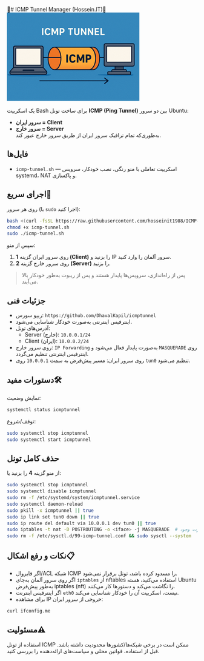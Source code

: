 
🤖# ICMP Tunnel Manager (Hossein.IT)🤖
<img src="icmptunnel.png" alt="icmp tunnel">

یک اسکریپت Bash برای ساخت تونل **ICMP (Ping Tunnel)** بین دو سرور Ubuntu:  
- **سرور ایران = Client**  
- **سرور خارج = Server**  
به‌طوری‌که تمام ترافیک سرور ایران از طریق سرور خارج عبور کند.

## فایل‌ها
- `icmp-tunnel.sh` — اسکریپت تعاملی با منو رنگی، نصب خودکار، سرویس systemd، NAT و پاکسازی.

## اجرای سریع💎
روی هر سرور (با `sudo` اجرا کنید):
```bash
bash <(curl -fsSL https://raw.githubusercontent.com/hosseinit1988/ICMP-Tunnel-Ubuntu/main/icmp-tunnel.sh)
chmod +x icmp-tunnel.sh
sudo ./icmp-tunnel.sh
```
سپس از منو:
1. روی سرور ایران گزینه **1 (Client)** را بزنید و IP سرور آلمان را وارد کنید.  
2. روی سرور خارج گزینه **2 (Server)** را بزنید.

> پس از راه‌اندازی، سرویس‌ها پایدار هستند و پس از ریبوت به‌طور خودکار بالا می‌آیند.

## جزئیات فنی
- ریپو سورس: `https://github.com/DhavalKapil/icmptunnel`
- اینترفیس اینترنتی به‌صورت خودکار شناسایی می‌شود.
- آدرس‌های تونل:
  - Server (خارج): `10.0.0.1/24`
  - Client (ایران): `10.0.0.2/24`
- روی سرور خارج: `IP Forwarding` به‌صورت پایدار فعال می‌شود و `MASQUERADE` روی اینترفیس اینترنتی تنظیم می‌گردد.
- روی سرور ایران: مسیر پیش‌فرض به سمت `10.0.0.1` روی `tun0` تنظیم می‌شود.

## دستورات مفید🛠
نمایش وضعیت:
```bash
systemctl status icmptunnel
```
توقف/شروع:
```bash
sudo systemctl stop icmptunnel
sudo systemctl start icmptunnel
```

## حذف کامل تونل
از منو گزینه **4** را بزنید یا:
```bash
sudo systemctl stop icmptunnel
sudo systemctl disable icmptunnel
sudo rm -f /etc/systemd/system/icmptunnel.service
sudo systemctl daemon-reload
sudo pkill -x icmptunnel || true
sudo ip link set tun0 down || true
sudo ip route del default via 10.0.0.1 dev tun0 || true
sudo iptables -t nat -D POSTROUTING -o <iface> -j MASQUERADE  # در صورت وجود
sudo rm -f /etc/sysctl.d/99-icmp-tunnel.conf && sudo sysctl --system
```

## نکات و رفع اشکال📋
- اگر فایروال/ACL شبکه ICMP را مسدود کرده باشد، تونل برقرار نمی‌شود.
- اگر روی سرور آلمان به‌جای `iptables` از nftables استفاده می‌کنید، هسته Ubuntu به‌طور پیش‌فرض iptables (nft) را نگاشت می‌کند و دستورها کار می‌کنند.
- اگر اینترفیس اینترنت `eth0` نیست، اسکریپت آن را خودکار شناسایی می‌کند.
- برای مشاهده IP خروجی از سرور ایران:
```bash
curl ifconfig.me
```

## مسئولیت⚠️
استفاده از تونل ICMP ممکن است در برخی شبکه‌ها/کشورها محدودیت داشته باشد. قبل از استفاده، قوانین محلی و سیاست‌های ارائه‌دهنده را بررسی کنید.
